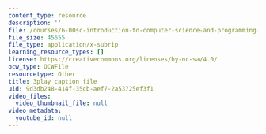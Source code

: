 ```yaml
---
content_type: resource
description: ''
file: /courses/6-00sc-introduction-to-computer-science-and-programming-spring-2011/9d3db248414f35cbaef72a53725ef3f1_pjLbxB9TXJs.srt
file_size: 45655
file_type: application/x-subrip
learning_resource_types: []
license: https://creativecommons.org/licenses/by-nc-sa/4.0/
ocw_type: OCWFile
resourcetype: Other
title: 3play caption file
uid: 9d3db248-414f-35cb-aef7-2a53725ef3f1
video_files:
  video_thumbnail_file: null
video_metadata:
  youtube_id: null
---
```

